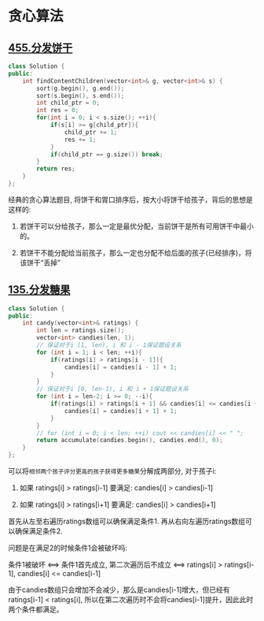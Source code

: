 # 贪心算法

## [455.分发饼干](https://leetcode.cn/problems/assign-cookies/description/)

```C++
class Solution {
public:
    int findContentChildren(vector<int>& g, vector<int>& s) {
        sort(g.begin(), g.end());
        sort(s.begin(), s.end());
        int child_ptr = 0;
        int res = 0;
        for(int i = 0; i < s.size(); ++i){
            if(s[i] >= g[child_ptr]){
                child_ptr += 1;
                res += 1;
            }
            if(child_ptr == g.size()) break;
        }
        return res;
    }
};
```
经典的贪心算法题目, 将饼干和胃口排序后，按大小将饼干给孩子，背后的思想是这样的:

1. 若饼干可以分给孩子，那么一定是最优分配，当前饼干是所有可用饼干中最小的。

2. 若饼干不能分配给当前孩子，那么一定也分配不给后面的孩子(已经排序)，将该饼干“丢掉”

## [135.分发糖果](https://leetcode.cn/problems/candy/description/)

```C++
class Solution {
public:
    int candy(vector<int>& ratings) {
        int len = ratings.size();
        vector<int> candies(len, 1);
        // 保证对于i [1, len), i 和 i - 1保证题设关系
        for (int i = 1; i < len; ++i){
            if(ratings[i] > ratings[i - 1]){
                candies[i] = candies[i - 1] + 1;
            }
        }
        // 保证对于i [0, len-1), i 和 i + 1保证题设关系
        for (int i = len-2; i >= 0; --i){
            if(ratings[i] > ratings[i + 1] && candies[i] <= candies[i + 1]){
                candies[i] = candies[i + 1] + 1;
            }
        }
        // for (int i = 0; i < len; ++i) cout << candies[i] << " ";
        return accumulate(candies.begin(), candies.end(), 0);
    }
};
```

可以将`相邻两个孩子评分更高的孩子获得更多糖果`分解成两部分, 对于孩子i:

1. 如果 ratings[i] > ratings[i-1] 要满足: candies[i] > candies[i-1]

2. 如果 ratings[i] > ratings[i+1] 要满足: candies[i] > candies[i+1]

首先从左至右遍历ratings数组可以确保满足条件1. 再从右向左遍历ratings数组可以确保满足条件2.

问题是在满足2的时候条件1会被破坏吗:

条件1被破坏 <==> 条件1首先成立, 第二次遍历后不成立 <==> ratings[i] > ratings[i-1], candies[i] <= candies[i-1]

由于candies数组只会增加不会减少，那么是candies[i-1]增大，但已经有ratings[i-1] < ratings[i], 所以在第二次遍历时不会将candies[i-1]提升，因此此时两个条件都满足。